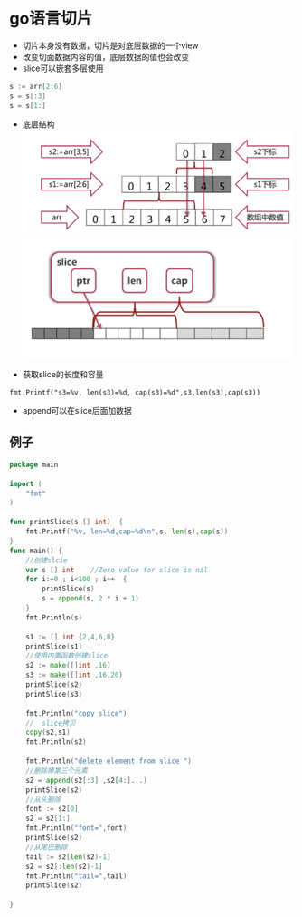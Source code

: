 # go语言切片

* 切片本身没有数据，切片是对底层数据的一个view  
* 改变切面数据内容的值，底层数据的值也会改变   
* slice可以嵌套多层使用  
```go 
s := arr[2:6]
s = s[:3]
s = s[1:]
```
* 底层结构   
![](./assets/2020-02-22-17-13-19.png)  
![](./assets/2020-02-22-17-14-01.png)  

* 获取slice的长度和容量  
```
fmt.Printf("s3=%v, len(s3)=%d, cap(s3)=%d",s3,len(s3),cap(s3))
```

* append可以在slice后面加数据  

## 例子 


```go  
package main

import (
	"fmt"
)

func printSlice(s [] int)  {
	fmt.Printf("%v, len=%d,cap=%d\n",s, len(s),cap(s))
}
func main() {
	//创建slcie
	var s [] int	//Zero value for slice is nil
	for i:=0 ; i<100 ; i++  {
		printSlice(s)
		s = append(s, 2 * i + 1)
	}
	fmt.Println(s)

	s1 := [] int {2,4,6,8}
	printSlice(s1)
	//使用内置函数创建slice
	s2 := make([]int ,16)
	s3 := make([]int ,16,20)
	printSlice(s2)
	printSlice(s3)

	fmt.Println("copy slice")
	//	slice拷贝
	copy(s2,s1)
	fmt.Println(s2)

	fmt.Println("delete element from slice ")
	//删除掉第三个元素
	s2 = append(s2[:3] ,s2[4:]...)
	printSlice(s2)
	//从头删除
	font := s2[0]
	s2 = s2[1:]
	fmt.Println("font=",font)
	printSlice(s2)
	//从尾巴删除
	tail := s2[len(s2)-1]
	s2 = s2[:len(s2)-1]
	fmt.Println("tail=",tail)
	printSlice(s2)
	
}

```